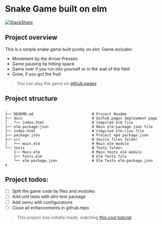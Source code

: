 # Snake Game built on elm
[![StackShare](https://img.shields.io/badge/tech-stack-0690fa.svg?style=flat)](https://stackshare.io/MikeSaprykin/elm-stack)
## Project overview
This is a simple snake game built purely on elm.
Game includes:
* Movement by the Arrow Presses
* Game pausing by hitting space
* Game over if you run into yourself or in the wall of the field
* Grow, if you got the fruit

> You can play the game on [github.pages](https://mikesaprykin.github.io/elm-snake-game/)

## Project structure

```
.
├── README.md                           # Project Readme
├── docs                                # Github.pages deployment page
│   └── index.html                      # Compiled elm file
├── elm-package.json                    # Main elm-package.json file
├── index.html                          # Compiled elm-live file
├── package.json                        # Project npm package.json
├── src                                 # Source files folder
│   └── main.elm                        # Main elm module
└── tests                               # Tests folder
    ├── Main.elm                        # Main tests elm module
    ├── Tests.elm                       # Elm Tests file 
    └── elm-package.json                # Elm Tests elm-package.json
x
```

## Project todos:

* [ ] Split the game code by files and modules
* [ ] Add unit tests with elm-test package
* [ ] Add menu with configurations
* [ ] Close all enhancements in github.repo

> This project was initially made, watching [this cool tutorial](https://www.youtube.com/watch?v=okt6-T0IiNI)
